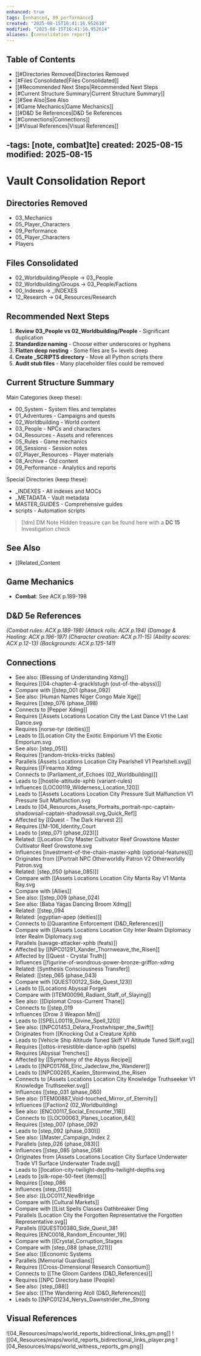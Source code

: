 ```yaml
---
enhanced: true
tags: [enhanced, 09_performance]
created: "2025-08-15T16:41:16.952610"
modified: "2025-08-15T16:41:16.952614"
aliases: [consolidation report]
---
```


## Table of Contents
- [[#Directories Removed|Directories Removed
- [#Files Consolidated|Files Consolidated]]
- [[#Recommended Next Steps|Recommended Next Steps
- [#Current Structure Summary|Current Structure Summary]]
- [[#See Also|See Also
- [#Game Mechanics|Game Mechanics]]
- [[#D&D 5e References|D&D 5e References
- [#Connections|Connections]]
- [[#Visual References|Visual References]]

-tags: [note, combat]te]
created: 2025-08-15
modified: 2025-08-15
---

# Vault Consolidation Report

## Directories Removed
- 03_Mechanics
- 05_Player_Characters
- 09_Performance
- 05_Player_Characters
- Players

## Files Consolidated
- 02_Worldbuilding/People → 03_People
- 02_Worldbuilding/Groups → 03_People/Factions
- 00_Indexes → _INDEXES
- 12_Research → 04_Resources/Research

## Recommended Next Steps

1. **Review 03_People vs 02_Worldbuilding/People** - Significant duplication
2. **Standardize naming** - Choose either underscores or hyphens
3. **Flatten deep nesting** - Some files are 5+ levels deep
4. **Create _SCRIPTS directory** - Move all Python scripts there
5. **Audit stub files** - Many placeholder files could be removed

## Current Structure Summary

Main Categories (keep these):
- 00_System - System files and templates
- 01_Adventures - Campaigns and quests
- 02_Worldbuilding - World content
- 03_People - NPCs and characters
- 04_Resources - Assets and references
- 05_Rules - Game mechanics
- 06_Sessions - Session notes
- 07_Player_Resources - Player materials
- 08_Archive - Old content
- 09_Performance - Analytics and reports

Special Directories (keep these):
- _INDEXES - All indexes and MOCs
- _METADATA - Vault metadata
- MASTER_GUIDES - Comprehensive guides
- scripts - Automation scripts

> [!dm] DM Note
> Hidden treasure can be found here with a **DC 15** Investigation check

## See Also
- [[Related_Content

## Game Mechanics
- **Combat**: See ACX p.189-198

## D&D 5e References

*(Combat rules: ACX p.189-198)*
*(Attack rolls: ACX p.194)*
*(Damage & Healing: ACX p.196-197)*
*(Character creation: ACX p.11-15)*
*(Ability scores: ACX p.12-13)*
*(Backgrounds: ACX p.125-141)*

## Connections

- See also: [Blessing of Understanding Xdmg]]
- Requires [[04-chapter-4-gracklstugh (out-of-the-abyss)]]
- Compare with [[step_001 (phase_092)
- See also: [Human Names Niger Congo Male Xge]]
- Requires [[step_076 (phase_098)
- Connects to [Pepper Xdmg]]
- Requires [[Assets Locations Location City the Last Dance V1 the Last Dance.svg
- Requires [norse-tyr (deities)]]
- Leads to [[Location City the Exotic Emporium V1 the Exotic Emporium.svg
- See also: [step_051]]
- Requires [[random-tricks-tricks (tables)
- Parallels [Assets Locations Location City Pearlshell V1 Pearlshell.svg]]
- Requires [[Firearms Xdmg
- Connects to [Parliament_of_Echoes (02_Worldbuilding)]]
- Leads to [[hostile-attitude-xphb (variant-rules)
- Influences [LOC00119_Wilderness_Location_120]]
- Leads to [[Assets Locations Location City Pressure Suit Malfunction V1 Pressure Suit Malfunction.svg
- Leads to [04_Resources_Assets_Portraits_portrait-npc-captain-shadowsail-captain-shadowsail.svg_Quick_Ref]]
- Affected by [[Quest - The Dark Harvest 2]]
- Requires [[M-106_Identity_Court
- Leads to [step_071 (phase_023)]]
- Related: [[Location City Master Cultivator Reef Growstone Master Cultivator Reef Growstone.svg
- Influences [investment-of-the-chain-master-xphb (optional-features)]]
- Originates from [[Portrait NPC Otherworldly Patron V2 Otherworldly Patron.svg
- Related: [step_050 (phase_085)]]
- Compare with [[Assets Locations Location City Manta Ray V1 Manta Ray.svg
- Compare with [Allies]]
- See also: [[step_009 (phase_024)
- See also: [Baba Yagas Dancing Broom Xdmg]]
- Related: [[step_094
- Related: [egyptian-apep (deities)]]
- Connects to [[Quarantine Enforcement (D&D_References)]]
- Compare with [[Assets Locations Location City Inter Realm Diplomacy Inter Realm Diplomacy.svg
- Parallels [savage-attacker-xphb (feats)]]
- Affected by [[NPC01291_Xander_Thornweave_the_Risen]]
- Affected by [[Quest - Crystal Truth]]
- Influences [[figurine-of-wondrous-power-bronze-griffon-xdmg
- Related: [Synthesis Consciousness Transfer]]
- Related: [[step_065 (phase_043)
- Compare with [QUEST00122_Side_Quest_123]]
- Leads to [[Locations Abyssal Forges
- Compare with [ITEM00096_Radiant_Staff_of_Slaying]]
- See also: [[Diplomat Cross-Current Thane]]
- Connects to [[step_019
- Influences [Drow 3 Weapon Mm]]
- Leads to [[SPELL00119_Divine_Spell_120]]
- See also: [[NPC01453_Delara_Frostwhisper_the_Swift]]
- Originates from [[Knocking Out a Creature Xphb
- Leads to [Vehicle Ship Altitude Tuned Skiff V1 Altitude Tuned Skiff.svg]]
- Requires [[ottos-irresistible-dance-xphb (spells)
- Requires [Abyssal Trenches]]
- Affected by [[Symphony of the Abyss Recipe]]
- Leads to [[NPC01768_Elric_Jadeclaw_the_Wanderer]]
- Leads to [[NPC00265_Kaelen_Stormwind_the_Risen
- Connects to [Assets Locations Location City Knowledge Truthseeker V1 Knowledge Truthseeker.svg]]
- Influences [[step_031 (phase_060)
- See also: [ITEM00887_Void-touched_Mirror_of_Eternity]]
- Influences [[Faction2 (02_Worldbuilding)
- See also: [ENC00117_Social_Encounter_118]]
- Connects to [[LOC00063_Planes_Location_64]]
- Requires [[step_007 (phase_092)
- Leads to [step_092 (phase_030)]]
- See also: [[Master_Campaign_Index 2
- Parallels [step_026 (phase_083)]]
- Influences [[step_085 (phase_058)
- Originates from [Assets Locations Location City Surface Underwater Trade V1 Surface Underwater Trade.svg]]
- Leads to [[location-city-twilight-depths-twilight-depths.svg
- Leads to [silk-rope-50-feet (items)]]
- Requires [[step_086
- Influences [step_055]]
- See also: [[LOC0117_NewBridge
- Compare with [Cultural Markets]]
- Compare with [[List Spells Classes Oathbreaker Dmg
- Parallels [Location City the Forgotten Representative the Forgotten Representative.svg]]
- Parallels [[QUEST00380_Side_Quest_381
- Requires [ENC0018_Random_Encounter_19]]
- Compare with [[Crystal_Corruption_Stages
- Compare with [step_088 (phase_021)]]
- See also: [[Economic Systems
- Parallels [Memorial Guardians]]
- Requires [[Cross-Dimensional Research Consortium]]
- Connects to [[The Gloom Gardens (D&D_References)]]
- Requires [[NPC Directory.base (People)
- See also: [step_088]]
- See also: [[The Wandering Atoll (D&D_References)]]
- Leads to [[NPC01234_Nerys_Dawnstrider_the_Strong

## Visual References
![04_Resources/maps/world_reports_bidirectional_links_gm.png]]
![[04_Resources/maps/world_reports_bidirectional_links_player.png
![04_Resources/maps/world_witness_reports_gm.png]]
